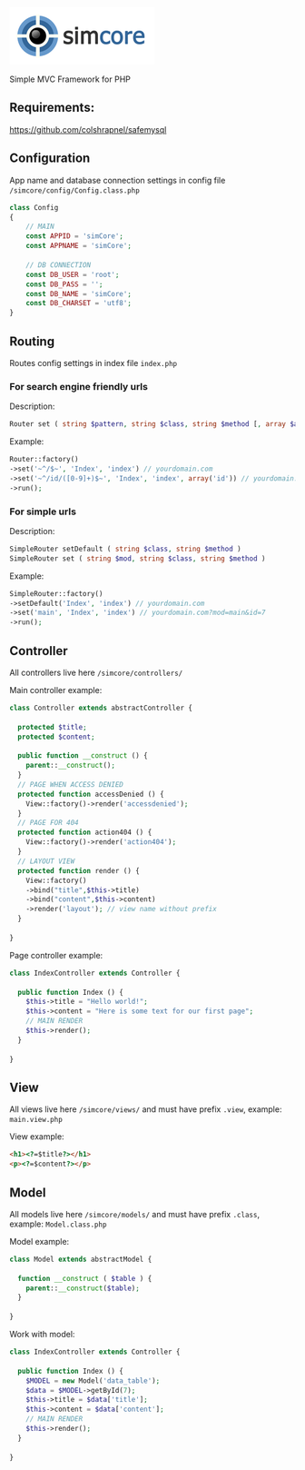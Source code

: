 ![simcore](/images/simCore.gif)

Simple MVC Framework for PHP

## Requirements:
<https://github.com/colshrapnel/safemysql>

## Configuration
App name and database connection settings in config file ```/simcore/config/Config.class.php```
```php
class Config
{
    // MAIN
    const APPID = 'simCore';
    const APPNAME = 'simCore';
    
    // DB CONNECTION
    const DB_USER = 'root';
    const DB_PASS = '';
    const DB_NAME = 'simCore';
    const DB_CHARSET = 'utf8';
}
```
## Routing
Routes config settings in index file ```index.php```
### For search engine friendly urls
Description:
```php
Router set ( string $pattern, string $class, string $method [, array $aliases=null ] )
```
Example:
```php
Router::factory()
->set('~^/$~', 'Index', 'index') // yourdomain.com
->set('~^/id/([0-9]+)$~', 'Index', 'index', array('id')) // yourdomain.com/id/7
->run();
```
### For simple urls 
Description:
```php
SimpleRouter setDefault ( string $class, string $method )
SimpleRouter set ( string $mod, string $class, string $method )
```
Example:
```php
SimpleRouter::factory()
->setDefault('Index', 'index') // yourdomain.com
->set('main', 'Index', 'index') // yourdomain.com?mod=main&id=7
->run();
```
## Controller
All controllers live here ```/simcore/controllers/```

Main controller example:
```php
class Controller extends abstractController {

  protected $title;
  protected $content;
	
  public function __construct () {
    parent::__construct();
  }	
  // PAGE WHEN ACCESS DENIED
  protected function accessDenied () {
    View::factory()->render('accessdenied');
  }
  // PAGE FOR 404
  protected function action404 () {
    View::factory()->render('action404');
  }
  // LAYOUT VIEW
  protected function render () {
    View::factory()
    ->bind("title",$this->title)
    ->bind("content",$this->content)
    ->render('layout'); // view name without prefix
  }

}
```
Page controller example:
```php
class IndexController extends Controller {

  public function Index () {
    $this->title = "Hello world!";
    $this->content = "Here is some text for our first page";
    // MAIN RENDER
    $this->render();
  }
  
}
```

## View
All views live here ```/simcore/views/``` and must have prefix ```.view```, example: ```main.view.php```

View example:
```html
<h1><?=$title?></h1>
<p><?=$content?></p>
```

## Model
All models live here ```/simcore/models/``` and must have prefix ```.class```, example: ```Model.class.php```

Model example:
```php
class Model extends abstractModel {

  function __construct ( $table ) {
    parent::__construct($table);
  }
  
}
```

Work with model:
```php
class IndexController extends Controller {

  public function Index () {
    $MODEL = new Model('data_table');
    $data = $MODEL->getById(7);
    $this->title = $data['title'];
    $this->content = $data['content'];
    // MAIN RENDER
    $this->render();
  }
  
}
```
